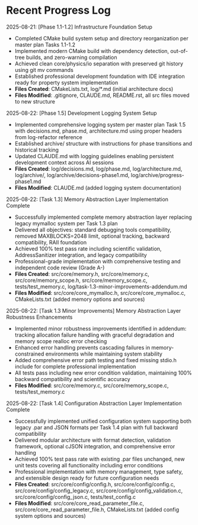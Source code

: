 <!-- Purpose: Record completed milestones -->
<!-- Update Rules: 
- Append new entries to the EOF (use `cat << EOF >> ...etc`)!
- 100-word limit per entry! 
- Include:
  • Today's date and phase identifier
  • Milestone summary
  • List of new, modified and deleted files (exclude log files)
-->

# Recent Progress Log

2025-08-21: [Phase 1.1-1.2] Infrastructure Foundation Setup
- Completed CMake build system setup and directory reorganization per master plan Tasks 1.1-1.2
- Implemented modern CMake build with dependency detection, out-of-tree builds, and zero-warning compilation
- Achieved clean core/physics/io separation with preserved git history using git mv commands
- Established professional development foundation with IDE integration ready for property system implementation
- **Files Created**: CMakeLists.txt, log/*.md (initial architecture docs)
- **Files Modified**: .gitignore, CLAUDE.md, README.rst, all src files moved to new structure

2025-08-22: [Phase 1.5] Development Logging System Setup
- Implemented comprehensive logging system per master plan Task 1.5 with decisions.md, phase.md, architecture.md using proper headers from log-refactor reference
- Established archive/ structure with instructions for phase transitions and historical tracking
- Updated CLAUDE.md with logging guidelines enabling persistent development context across AI sessions
- **Files Created**: log/decisions.md, log/phase.md, log/architecture.md, log/archive/, log/archive/decisions-phase1.md, log/archive/progress-phase1.md
- **Files Modified**: CLAUDE.md (added logging system documentation)

2025-08-22: [Task 1.3] Memory Abstraction Layer Implementation Complete
- Successfully implemented complete memory abstraction layer replacing legacy mymalloc system per Task 1.3 plan
- Delivered all objectives: standard debugging tools compatibility, removed MAXBLOCKS=2048 limit, optional tracking, backward compatibility, RAII foundation
- Achieved 100% test pass rate including scientific validation, AddressSanitizer integration, and legacy compatibility
- Professional-grade implementation with comprehensive testing and independent code review (Grade A-)
- **Files Created**: src/core/memory.h, src/core/memory.c, src/core/memory_scope.h, src/core/memory_scope.c, tests/test_memory.c, log/task-1.3-minor-improvements-addendum.md
- **Files Modified**: src/core/core_mymalloc.h, src/core/core_mymalloc.c, CMakeLists.txt (added memory options and sources)

2025-08-22: [Task 1.3 Minor Improvements] Memory Abstraction Layer Robustness Enhancements
- Implemented minor robustness improvements identified in addendum: tracking allocation failure handling with graceful degradation and memory scope realloc error checking
- Enhanced error handling prevents cascading failures in memory-constrained environments while maintaining system stability
- Added comprehensive error path testing and fixed missing stdio.h include for complete professional implementation
- All tests pass including new error condition validation, maintaining 100% backward compatibility and scientific accuracy
- **Files Modified**: src/core/memory.c, src/core/memory_scope.c, tests/test_memory.c

2025-08-22: [Task 1.4] Configuration Abstraction Layer Implementation Complete
- Successfully implemented unified configuration system supporting both legacy .par and JSON formats per Task 1.4 plan with full backward compatibility
- Delivered modular architecture with format detection, validation framework, optional cJSON integration, and comprehensive error handling
- Achieved 100% test pass rate with existing .par files unchanged, new unit tests covering all functionality including error conditions
- Professional implementation with memory management, type safety, and extensible design ready for future configuration needs
- **Files Created**: src/core/config/config.h, src/core/config/config.c, src/core/config/config_legacy.c, src/core/config/config_validation.c, src/core/config/config_json.c, tests/test_config.c
- **Files Modified**: src/core/core_read_parameter_file.c, src/core/core_read_parameter_file.h, CMakeLists.txt (added config system options and sources)
